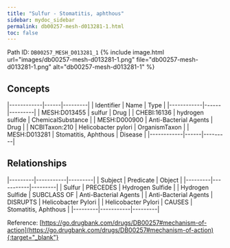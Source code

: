 ```yaml
---
title: "Sulfur - Stomatitis, aphthous"
sidebar: mydoc_sidebar
permalink: db00257-mesh-d013281-1.html
toc: false 
---
```



Path ID: `DB00257_MESH_D013281_1`
{% include image.html url="images/db00257-mesh-d013281-1.png" file="db00257-mesh-d013281-1.png" alt="db00257-mesh-d013281-1" %}

## Concepts

|------------|------|---------|
| Identifier | Name | Type    |
|------------|------|---------|
| MESH:D013455 | sulfur | Drug |
| CHEBI:16136 | hydrogen sulfide | ChemicalSubstance |
| MESH:D000900 | Anti-Bacterial Agents | Drug |
| NCBITaxon:210 | Helicobacter pylori | OrganismTaxon |
| MESH:D013281 | Stomatitis, Aphthous | Disease |
|------------|------|---------|

## Relationships

|---------|-----------|---------|
| Subject | Predicate | Object  |
|---------|-----------|---------|
| Sulfur | PRECEDES | Hydrogen Sulfide |
| Hydrogen Sulfide | SUBCLASS OF | Anti-Bacterial Agents |
| Anti-Bacterial Agents | DISRUPTS | Helicobacter Pylori |
| Helicobacter Pylori | CAUSES | Stomatitis, Aphthous |
|---------|-----------|---------|

Reference: [https://go.drugbank.com/drugs/DB00257#mechanism-of-action](https://go.drugbank.com/drugs/DB00257#mechanism-of-action){:target="_blank"}